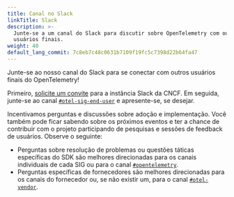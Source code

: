 ```yaml
---
title: Canal no Slack
linkTitle: Slack
description: >-
  Junte-se a um canal do Slack para discutir sobre OpenTelemetry com outros
  usuários finais.
weight: 40
default_lang_commit: 7c8eb7c48c0631b7109f19fc5c7398d22b64fa47
---
```


Junte-se ao nosso canal do Slack para se conectar com outros usuários finais do
OpenTelemetry!

Primeiro, [solicite um convite](https://slack.cncf.io/) para a instância Slack
da CNCF. Em seguida, junte-se ao canal
[`#otel-sig-end-user`](https://cloud-native.slack.com/archives/C01RT3MSWGZ) e
apresente-se, se desejar.

Incentivamos perguntas e discussões sobre adoção e implementação. Você também
pode ficar sabendo sobre os próximos eventos e ter a chance de contribuir com o projeto
participando de pesquisas e sessões de feedback de usuários. Observe o seguinte:

- Perguntas sobre resolução de problemas ou questões táticas específicas do SDK
  são melhores direcionadas para os canais individuais de cada SIG ou para o
  canal [`#opentelemetry`](https://cloud-native.slack.com/archives/CJFCJHG4Q).
- Perguntas específicas de fornecedores são melhores direcionadas para os canais
  do fornecedor ou, se não existir um, para o canal
  [`#otel-vendor`](https://cloud-native.slack.com/archives/C031SAMGV2A).

